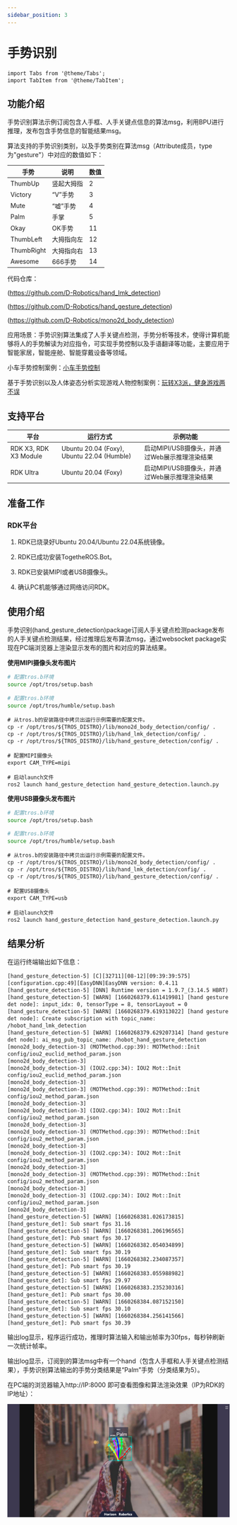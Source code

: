 ```yaml
---
sidebar_position: 3
---
```

# 手势识别

```mdx-code-block
import Tabs from '@theme/Tabs';
import TabItem from '@theme/TabItem';
```

## 功能介绍

手势识别算法示例订阅包含人手框、人手关键点信息的算法msg，利用BPU进行推理，发布包含手势信息的智能结果msg。

算法支持的手势识别类别，以及手势类别在算法msg（Attribute成员，type为"gesture"）中对应的数值如下：

| 手势       | 说明       | 数值 |
| ---------- | ---------- | ---- |
| ThumbUp    | 竖起大拇指 | 2    |
| Victory    | “V”手势    | 3    |
| Mute       | “嘘”手势   | 4    |
| Palm       | 手掌       | 5    |
| Okay       | OK手势     | 11   |
| ThumbLeft  | 大拇指向左 | 12   |
| ThumbRight | 大拇指向右 | 13   |
| Awesome    | 666手势    | 14   |

代码仓库：

 (https://github.com/D-Robotics/hand_lmk_detection)

 (https://github.com/D-Robotics/hand_gesture_detection)

 (https://github.com/D-Robotics/mono2d_body_detection)

应用场景：手势识别算法集成了人手关键点检测，手势分析等技术，使得计算机能够将人的手势解读为对应指令，可实现手势控制以及手语翻译等功能，主要应用于智能家居，智能座舱、智能穿戴设备等领域。

小车手势控制案例：[小车手势控制](/docs/05_Robot_development/04_apps/car_gesture_control.md)

基于手势识别以及人体姿态分析实现游戏人物控制案例：[玩转X3派，健身游戏两不误](https://developer.horizon.cc/forumDetail/112555512834430487)

## 支持平台

| 平台                             | 运行方式     | 示例功能                                        |
| -------------------------------- | ------------ | ----------------------------------------------- |
| RDK X3, RDK X3 Module | Ubuntu 20.04 (Foxy), Ubuntu 22.04 (Humble) | 启动MIPI/USB摄像头，并通过Web展示推理渲染结果 |
| RDK Ultra | Ubuntu 20.04 (Foxy) | 启动MIPI/USB摄像头，并通过Web展示推理渲染结果 |

## 准备工作

### RDK平台

1. RDK已烧录好Ubuntu 20.04/Ubuntu 22.04系统镜像。

2. RDK已成功安装TogetheROS.Bot。

3. RDK已安装MIPI或者USB摄像头。

4. 确认PC机能够通过网络访问RDK。

## 使用介绍

手势识别(hand_gesture_detection)package订阅人手关键点检测package发布的人手关键点检测结果，经过推理后发布算法msg，通过websocket package实现在PC端浏览器上渲染显示发布的图片和对应的算法结果。

**使用MIPI摄像头发布图片**


<Tabs groupId="tros-distro">
<TabItem value="foxy" label="Foxy">

```bash
# 配置tros.b环境
source /opt/tros/setup.bash
```

</TabItem>

<TabItem value="humble" label="Humble">

```bash
# 配置tros.b环境
source /opt/tros/humble/setup.bash
```

</TabItem>

</Tabs>

```shell
# 从tros.b的安装路径中拷贝出运行示例需要的配置文件。
cp -r /opt/tros/${TROS_DISTRO}/lib/mono2d_body_detection/config/ .
cp -r /opt/tros/${TROS_DISTRO}/lib/hand_lmk_detection/config/ .
cp -r /opt/tros/${TROS_DISTRO}/lib/hand_gesture_detection/config/ .

# 配置MIPI摄像头
export CAM_TYPE=mipi

# 启动launch文件
ros2 launch hand_gesture_detection hand_gesture_detection.launch.py
```

**使用USB摄像头发布图片**

<Tabs groupId="tros-distro">
<TabItem value="foxy" label="Foxy">

```bash
# 配置tros.b环境
source /opt/tros/setup.bash
```

</TabItem>

<TabItem value="humble" label="Humble">

```bash
# 配置tros.b环境
source /opt/tros/humble/setup.bash
```

</TabItem>

</Tabs>

```shell
# 从tros.b的安装路径中拷贝出运行示例需要的配置文件。
cp -r /opt/tros/${TROS_DISTRO}/lib/mono2d_body_detection/config/ .
cp -r /opt/tros/${TROS_DISTRO}/lib/hand_lmk_detection/config/ .
cp -r /opt/tros/${TROS_DISTRO}/lib/hand_gesture_detection/config/ .

# 配置USB摄像头
export CAM_TYPE=usb

# 启动launch文件
ros2 launch hand_gesture_detection hand_gesture_detection.launch.py
```

## 结果分析

在运行终端输出如下信息：

```shell
[hand_gesture_detection-5] [C][32711][08-12][09:39:39:575][configuration.cpp:49][EasyDNN]EasyDNN version: 0.4.11
[hand_gesture_detection-5] [DNN] Runtime version = 1.9.7_(3.14.5 HBRT)
[hand_gesture_detection-5] [WARN] [1660268379.611419981] [hand gesture det node]: input_idx: 0, tensorType = 8, tensorLayout = 0
[hand_gesture_detection-5] [WARN] [1660268379.619313022] [hand gesture det node]: Create subscription with topic_name: /hobot_hand_lmk_detection
[hand_gesture_detection-5] [WARN] [1660268379.629207314] [hand gesture det node]: ai_msg_pub_topic_name: /hobot_hand_gesture_detection
[mono2d_body_detection-3] (MOTMethod.cpp:39): MOTMethod::Init config/iou2_euclid_method_param.json
[mono2d_body_detection-3] 
[mono2d_body_detection-3] (IOU2.cpp:34): IOU2 Mot::Init config/iou2_euclid_method_param.json
[mono2d_body_detection-3] 
[mono2d_body_detection-3] (MOTMethod.cpp:39): MOTMethod::Init config/iou2_method_param.json
[mono2d_body_detection-3] 
[mono2d_body_detection-3] (IOU2.cpp:34): IOU2 Mot::Init config/iou2_method_param.json
[mono2d_body_detection-3] 
[mono2d_body_detection-3] (MOTMethod.cpp:39): MOTMethod::Init config/iou2_method_param.json
[mono2d_body_detection-3] 
[mono2d_body_detection-3] (IOU2.cpp:34): IOU2 Mot::Init config/iou2_method_param.json
[mono2d_body_detection-3] 
[mono2d_body_detection-3] (MOTMethod.cpp:39): MOTMethod::Init config/iou2_method_param.json
[mono2d_body_detection-3] 
[mono2d_body_detection-3] (IOU2.cpp:34): IOU2 Mot::Init config/iou2_method_param.json
[mono2d_body_detection-3] 
[hand_gesture_detection-5] [WARN] [1660268381.026173815] [hand_gesture_det]: Sub smart fps 31.16
[hand_gesture_detection-5] [WARN] [1660268381.206196565] [hand_gesture_det]: Pub smart fps 30.17
[hand_gesture_detection-5] [WARN] [1660268382.054034899] [hand_gesture_det]: Sub smart fps 30.19
[hand_gesture_detection-5] [WARN] [1660268382.234087357] [hand_gesture_det]: Pub smart fps 30.19
[hand_gesture_detection-5] [WARN] [1660268383.055988982] [hand_gesture_det]: Sub smart fps 29.97
[hand_gesture_detection-5] [WARN] [1660268383.235230316] [hand_gesture_det]: Pub smart fps 30.00
[hand_gesture_detection-5] [WARN] [1660268384.087152150] [hand_gesture_det]: Sub smart fps 30.10
[hand_gesture_detection-5] [WARN] [1660268384.256141566] [hand_gesture_det]: Pub smart fps 30.39
```

输出log显示，程序运行成功，推理时算法输入和输出帧率为30fps，每秒钟刷新一次统计帧率。

输出log显示，订阅到的算法msg中有一个hand（包含人手框和人手关键点检测结果），手势识别算法输出的手势分类结果是“Palm”手势（分类结果为5）。

在PC端的浏览器输入http://IP:8000 即可查看图像和算法渲染效果（IP为RDK的IP地址）：

![](/../static/img/05_Robot_development/03_boxs/function/image/box_adv/gesture_render.jpeg)
